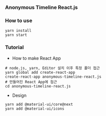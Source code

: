 ### Anonymous Timeline React.js

### How to use
```
yarn install
yarn start
```
### Tutorial
* How to make React App
```
# node.js, yarn, Editor 설치 이후 특정 폴더 접근
yarn global add create-react-app
create-react-app anonymous-timeline-react.js
# 만들어진 React App에 접근
cd anonymous-timeline-react.js
```
* Design
```
yarn add @material-ui/core@next
yarn add @material-ui/icons
```